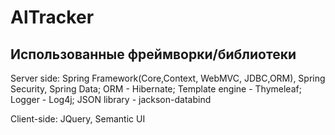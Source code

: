 # AlTracker
Использованные фреймворки/библиотеки
------------------------------------
Server side: Spring Framework(Core,Context, WebMVC, JDBC,ORM), Spring Security, Spring Data;
ORM - Hibernate;
Template engine - Thymeleaf;
Logger - Log4j;
JSON library - jackson-databind

Client-side: JQuery, Semantic UI

